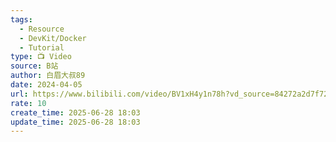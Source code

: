 ```yaml
---
tags:
  - Resource
  - DevKit/Docker
  - Tutorial
type: 📺 Video
source: B站
author: 白眉大叔89
date: 2024-04-05
url: https://www.bilibili.com/video/BV1xH4y1n78h?vd_source=84272a2d7f72158b38778819be5bc6ad
rate: 10
create_time: 2025-06-28 18:03
update_time: 2025-06-28 18:03
---
```

